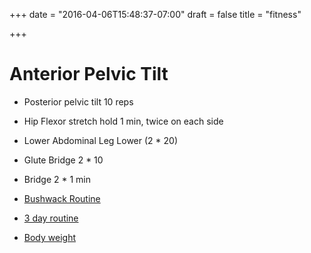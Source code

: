 +++
date = "2016-04-06T15:48:37-07:00"
draft = false
title = "fitness"

+++

Anterior Pelvic Tilt
===================

* Posterior pelvic tilt 10 reps
* Hip Flexor stretch hold 1 min, twice on each side
* Lower Abdominal Leg Lower (2 * 20)
* Glute Bridge 2 * 10
* Bridge 2 * 1 min


* [Bushwack Routine](https://www.muscleandstrength.com/workouts/beginner-long-cycle-muscle-strength-building-workout)
* [3 day routine](http://www.aworkoutroutine.com/the-muscle-building-workout-routine/)
* [Body weight](https://www.reddit.com/r/bodyweightfitness/wiki/kb/recommended_routine)
